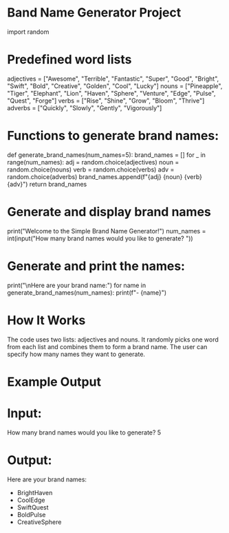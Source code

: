 # Band Name Generator Project

import random

# Predefined word lists
adjectives = ["Awesome", "Terrible", "Fantastic", "Super", "Good", "Bright", "Swift", "Bold", "Creative", "Golden", "Cool", "Lucky"]
nouns = ["Pineapple", "Tiger", "Elephant", "Lion", "Haven", "Sphere", "Venture", "Edge", "Pulse", "Quest", "Forge"]
verbs = ["Rise", "Shine", "Grow", "Bloom", "Thrive"]
adverbs = ["Quickly", "Slowly", "Gently", "Vigorously"]

# Functions to generate brand names:

def generate_brand_names(num_names=5):
    brand_names = []
    for _ in range(num_names):
        adj = random.choice(adjectives)
        noun = random.choice(nouns)
        verb = random.choice(verbs)
        adv = random.choice(adverbs)
        brand_names.append(f"{adj} {noun} {verb} {adv}")
    return brand_names

# Generate and display brand names

print("Welcome to the Simple Brand Name Generator!")
num_names = int(input("How many brand names would you like to generate? "))

# Generate and print the names:
print("\nHere are your brand name:")
for name in generate_brand_names(num_names):
    print(f"- {name}")

# How It Works
The code uses two lists: adjectives and nouns.
It randomly picks one word from each list and combines them to form a brand name.
The user can specify how many names they want to generate.

# Example Output
# Input:

How many brand names would you like to generate? 5

# Output:

Here are your brand names:
- BrightHaven
- CoolEdge
- SwiftQuest
- BoldPulse
- CreativeSphere
